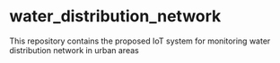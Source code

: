 # water_distribution_network
This repository contains the proposed IoT system for monitoring water distribution network in urban areas
